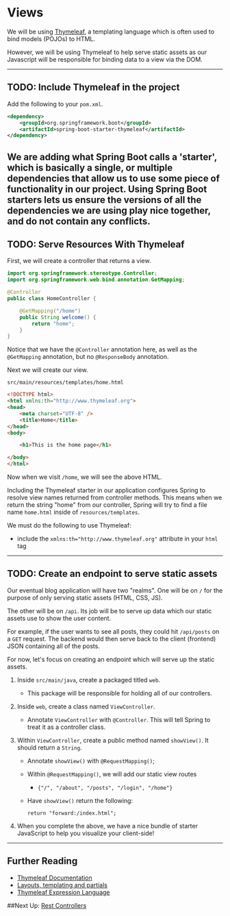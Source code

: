 # Views

We will be using [Thymeleaf](http://www.thymeleaf.org/), a templating language which is often 
used to bind models (POJOs) to HTML. 

However, we will be using Thymeleaf to help serve static assets as our Javascript will be responsible
for binding data to a view via the DOM.

---
## TODO: Include Thymeleaf in the project

Add the following to your `pom.xml`.

```xml
<dependency>
    <groupId>org.springframework.boot</groupId>
    <artifactId>spring-boot-starter-thymeleaf</artifactId>
</dependency>
```

We are adding what Spring Boot calls a 'starter', which is basically a single,
or multiple dependencies that allow us to use some piece of functionality in our
project. Using Spring Boot starters lets us ensure the versions of all the
dependencies we are using play nice together, and do not contain any conflicts.
---
## TODO: Serve Resources With Thymeleaf

First, we will create a controller that returns a view.

```java
import org.springframework.stereotype.Controller;
import org.springframework.web.bind.annotation.GetMapping;

@Controller
public class HomeController {

    @GetMapping("/home")
    public String welcome() {
        return "home";
    }
}
```

Notice that we have the `@Controller` annotation here, as well as the
`@GetMapping` annotation, but no `@ResponseBody` annotation.

Next we will create our view.

`src/main/resources/templates/home.html`

```html
<!DOCTYPE html>
<html xmlns:th="http://www.thymeleaf.org">
<head>
    <meta charset="UTF-8" />
    <title>Home</title>
</head>
<body>

    <h1>This is the home page</h1>

</body>
</html>
```

Now when we visit `/home`, we will see the above HTML.

Including the Thymeleaf starter in our application configures Spring to resolve
view names returned from controller methods. This means when we return the
string "home" from our controller, Spring will try to find a file name
`home.html` inside of `resources/templates`.

We must do the following to use Thymeleaf:

- include the `xmlns:th="http://www.thymeleaf.org"` attribute in your `html`
  tag

---
## TODO: Create an endpoint to serve static assets

Our eventual blog application will have two "realms". One will be on 
`/` for the purpose of only serving static assets (HTML, CSS, JS).

The other will be on `/api`. Its job will be to serve up data which our static assets use to show the user content.

For example, if the user wants to see all posts, they could hit `/api/posts` on a `GET` request. The backend would then serve back to the client (frontend) JSON containing all of the posts.

For now, let's focus on creating an endpoint which will serve up the static assets.

1. Inside `src/main/java`, create a packaged titled `web`.
    - This package will be responsible for holding all of our controllers.


2. Inside `web`, create a class named `ViewController`.
    - Annotate `ViewController` with `@Controller`. This will tell Spring to treat it as a controller class.


3. Within `ViewController`, create a public method named `showView()`. It should return a `String`.
    - Annotate `showView()` with `@RequestMapping()`;
    - Within `@RequestMapping()`, we will add our static view routes
        - `{"/", "/about", "/posts", "/login", "/home"}`
    - Have `showView()` return the following:
    
        ```return "forward:/index.html";```
   
   
4. When you complete the above, we have a nice bundle of starter JavaScript to help you visualize your client-side!


---

## Further Reading

- [Thymeleaf Documentation](http://www.thymeleaf.org/documentation.html)
- [Layouts, templating and partials](http://www.thymeleaf.org/doc/articles/layouts.html)
- [Thymeleaf Expression Language](http://www.thymeleaf.org/doc/articles/standarddialect5minutes.html)


##Next Up: [Rest Controllers](../ii-rest-and-relationships/5-rest.md)